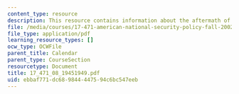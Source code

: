 ```yaml
---
content_type: resource
description: This resource contains information about the aftermath of world war II.
file: /media/courses/17-471-american-national-security-policy-fall-2002/ebbaf771dc689844447594c6bc547eeb_17_471_08_19451949.pdf
file_type: application/pdf
learning_resource_types: []
ocw_type: OCWFile
parent_title: Calendar
parent_type: CourseSection
resourcetype: Document
title: 17_471_08_19451949.pdf
uid: ebbaf771-dc68-9844-4475-94c6bc547eeb
---
```

